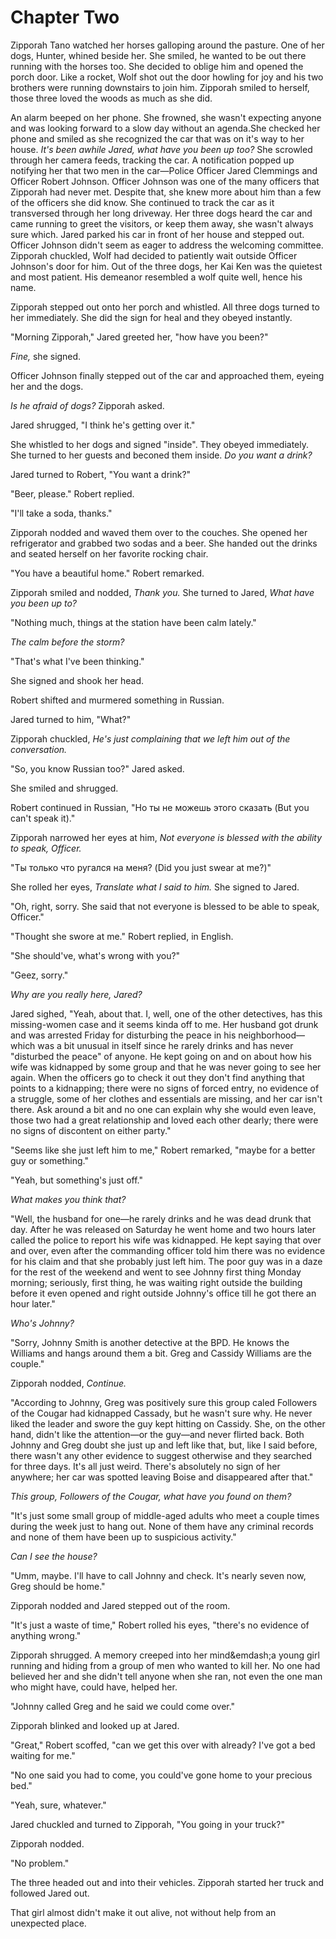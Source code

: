 # Chapter Two

Zipporah Tano watched her horses galloping around the pasture. One of her dogs, Hunter, whined beside her. She smiled, he wanted to be out there running with the horses too. She decided to oblige him and opened the porch door. Like a rocket, Wolf shot out the door howling for joy and his two brothers were running downstairs to join him. Zipporah smiled to herself, those three loved the woods as much as she did.

An alarm beeped on her phone. She frowned, she wasn't expecting anyone and was looking forward to a slow day without an agenda.She checked her phone and smiled as she recognized the car that was on it's way to her house. _It's been awhile Jared, what have you been up too?_ She scrowled through her camera feeds, tracking the car. A notification popped up notifying her that two men in the car&mdash;Police Officer Jared Clemmings and Officer Robert Johnson. Officer Johnson was one of the many officers that Zipporah had never met. Despite that, she knew more about him than a few of the officers she did know. She continued to track the car as it transversed through her long driveway. Her three dogs heard the car and came running to greet the visitors, or keep them away, she wasn't always sure which. Jared parked his car in front of her house and stepped out. Officer Johnson didn't seem as eager to address the welcoming committee. Zipporah chuckled, Wolf had decided to patiently wait outside Officer Johnson's door for him. Out of the three dogs, her Kai Ken was the quietest and most patient. His demeanor resembled a wolf quite well, hence his name.

Zipporah stepped out onto her porch and whistled. All three dogs turned to her immediately. She did the sign for heal and they obeyed instantly.

"Morning Zipporah," Jared greeted her, "how have you been?"

_Fine,_ she signed.

Officer Johnson finally stepped out of the car and approached them, eyeing her and the dogs.

_Is he afraid of dogs?_ Zipporah asked.

Jared shrugged, "I think he's getting over it."

She whistled to her dogs and signed "inside". They obeyed immediately. She turned to her guests and beconed them inside. _Do you want a drink?_

Jared turned to Robert, "You want a drink?"

"Beer, please." Robert replied.

"I'll take a soda, thanks."

Zipporah nodded and waved them over to the couches. She opened her refrigerator and grabbed two sodas and a beer. She handed out the drinks and seated herself on her favorite rocking chair.

"You have a beautiful home." Robert remarked.

Zipporah smiled and nodded, _Thank you._ She turned to Jared, _What have you been up to?_

"Nothing much, things at the station have been calm lately."

_The calm before the storm?_

"That's what I've been thinking."

She signed and shook her head.

Robert shifted and murmered something in Russian.

Jared turned to him, "What?"

Zipporah chuckled, _He's just complaining that we left him out of the conversation._

"So, you know Russian too?" Jared asked.

She smiled and shrugged.

Robert continued in Russian, "Но ты не можешь этого сказать (But you can't speak it)."

Zipporah narrowed her eyes at him, _Not everyone is blessed with the ability to speak, Officer._

"Ты только что ругался на меня? (Did you just swear at me?)"

She rolled her eyes, _Translate what I said to him._ She signed to Jared.

"Oh, right, sorry. She said that not everyone is blessed to be able to speak, Officer."

"Thought she swore at me." Robert replied, in English.

"She should've, what's wrong with you?"

"Geez, sorry."

_Why are you really here, Jared?_

Jared sighed, "Yeah, about that. I, well, one of the other detectives, has this missing-women case and it seems kinda off to me. Her husband got drunk and was arrested Friday for disturbing the peace in his neighborhood&mdash;which was a bit unusual in itself since he rarely drinks and has never "disturbed the peace" of anyone. He kept going on and on about how his wife was kidnapped by some group and that he was never going to see her again. When the officers go to check it out they don't find anything that points to a kidnapping; there were no signs of forced entry, no evidence of a struggle, some of her clothes and essentials are missing, and her car isn't there. Ask around a bit and no one can explain why she would even leave, those two had a great relationship and loved each other dearly; there were no signs of discontent on either party."

"Seems like she just left him to me," Robert remarked, "maybe for a better guy or something."

"Yeah, but something's just off."

_What makes you think that?_

"Well, the husband for one&mdash;he rarely drinks and he was dead drunk that day. After he was released on Saturday he went home and two hours later called the police to report his wife was kidnapped. He kept saying that over and over, even after the commanding officer told him there was no evidence for his claim and that she probably just left him. The poor guy was in a daze for the rest of the weekend and went to see Johnny first thing Monday morning; seriously, first thing, he was waiting right outside the building before it even opened and right outside Johnny's office till he got there an hour later."

_Who's Johnny?_

"Sorry, Johnny Smith is another detective at the BPD. He knows the Williams and hangs around them a bit. Greg and Cassidy Williams are the couple."

Zipporah nodded, _Continue._

"According to Johnny, Greg was positively sure this group caled Followers of the Cougar had kidnapped Cassady, but he wasn't sure why. He never liked the leader and swore the guy kept hitting on Cassidy. She, on the other hand, didn't like the attention&mdash;or the guy&mdash;and never flirted back. Both Johnny and Greg doubt she just up and left like that, but, like I said before, there wasn't any other evidence to suggest otherwise and they searched for three days. It's all just weird. There's absolutely no sign of her anywhere; her car was spotted leaving Boise and disappeared after that."

_This group, Followers of the Cougar, what have you found on them?_

"It's just some small group of middle-aged adults who meet a couple times during the week just to hang out. None of them have any criminal records and none of them have been up to suspicious activity."

_Can I see the house?_

"Umm, maybe. I'll have to call Johnny and check. It's nearly seven now, Greg should be home."

Zipporah nodded and Jared stepped out of the room.

"It's just a waste of time," Robert rolled his eyes, "there's no evidence of anything wrong."

Zipporah shrugged. A memory creeped into her mind&emdash;a young girl running and hiding from a group of men who wanted to kill her. No one had believed her and she didn't tell anyone when she ran, not even the one man who might have, could have, helped her.

"Johnny called Greg and he said we could come over."

Zipporah blinked and looked up at Jared.

"Great," Robert scoffed, "can we get this over with already? I've got a bed waiting for me."

"No one said you had to come, you could've gone home to your precious bed."

"Yeah, sure, whatever."

Jared chuckled and turned to Zipporah, "You going in your truck?"

Zipporah nodded.

"No problem."

The three headed out and into their vehicles. Zipporah started her truck and followed Jared out.

That girl almost didn't make it out alive, not without help from an unexpected place.
